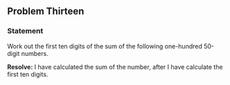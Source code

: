 ## Problem Thirteen

### Statement
Work out the first ten digits of the sum of the following one-hundred 50-digit numbers.

**Resolve:**
I have calculated the sum of the number, after I have calculate the first ten digits.
